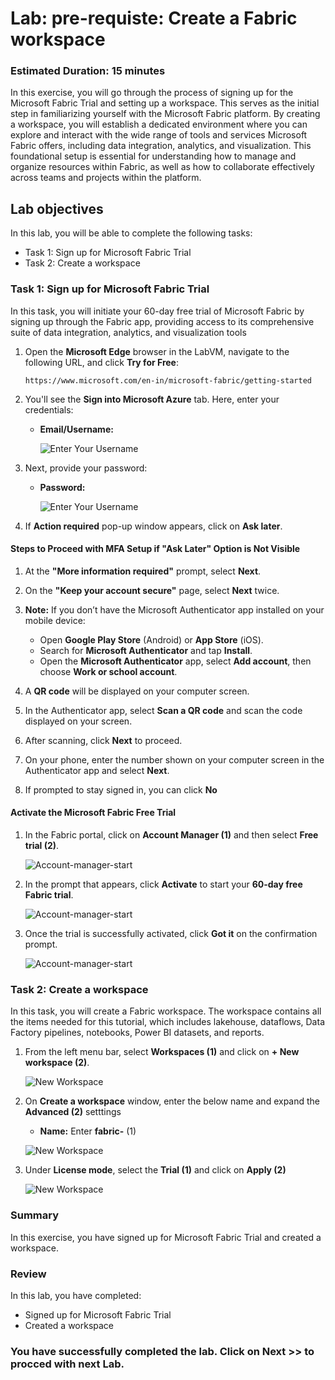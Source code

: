 # Lab: pre-requiste: Create a Fabric workspace

### Estimated Duration: 15 minutes

In this exercise, you will go through the process of signing up for the Microsoft Fabric Trial and setting up a workspace. This serves as the initial step in familiarizing yourself with the Microsoft Fabric platform. By creating a workspace, you will establish a dedicated environment where you can explore and interact with the wide range of tools and services Microsoft Fabric offers, including data integration, analytics, and visualization. This foundational setup is essential for understanding how to manage and organize resources within Fabric, as well as how to collaborate effectively across teams and projects within the platform.

## Lab objectives

In this lab, you will be able to complete the following tasks:

- Task 1: Sign up for Microsoft Fabric Trial
- Task 2: Create a workspace

### Task 1: Sign up for Microsoft Fabric Trial

In this task, you will initiate your 60-day free trial of Microsoft Fabric by signing up through the Fabric app, providing access to its comprehensive suite of data integration, analytics, and visualization tools

1. Open the **Microsoft Edge** browser in the LabVM, navigate to the following URL, and click **Try for Free**:  

   ```
   https://www.microsoft.com/en-in/microsoft-fabric/getting-started
   ```

1. You'll see the **Sign into Microsoft Azure** tab. Here, enter your credentials:
 
   - **Email/Username:** <inject key="AzureAdUserEmail"></inject>
 
     ![Enter Your Username](./Images/md1.png)
 
1. Next, provide your password:
 
   - **Password:** <inject key="AzureAdUserPassword"></inject>
 
     ![Enter Your Username](./Images/md2.png)

1. If **Action required** pop-up window appears, click on **Ask later**.

#### Steps to Proceed with MFA Setup if "Ask Later" Option is Not Visible

1. At the **"More information required"** prompt, select **Next**.

1. On the **"Keep your account secure"** page, select **Next** twice.

1. **Note:** If you don’t have the Microsoft Authenticator app installed on your mobile device:

   - Open **Google Play Store** (Android) or **App Store** (iOS).
   - Search for **Microsoft Authenticator** and tap **Install**.
   - Open the **Microsoft Authenticator** app, select **Add account**, then choose **Work or school account**.

1. A **QR code** will be displayed on your computer screen.

1. In the Authenticator app, select **Scan a QR code** and scan the code displayed on your screen.

1. After scanning, click **Next** to proceed.

1. On your phone, enter the number shown on your computer screen in the Authenticator app and select **Next**.
       
1. If prompted to stay signed in, you can click **No**

#### Activate the Microsoft Fabric Free Trial  

1. In the Fabric portal, click on **Account Manager (1)** and then select **Free trial (2)**.

    ![Account-manager-start](./Images/md3.png)  

2. In the prompt that appears, click **Activate** to start your **60-day free Fabric trial**.  

   ![Account-manager-start](./Images/md4.png)  

3. Once the trial is successfully activated, click **Got it** on the confirmation prompt.  

   ![Account-manager-start](./Images/md5.png)  

### Task 2: Create a workspace

In this task, you will create a Fabric workspace. The workspace contains all the items needed for this tutorial, which includes lakehouse, dataflows, Data Factory pipelines, notebooks, Power BI datasets, and reports.

1. From the left menu bar, select **Workspaces (1)** and click on **+ New workspace (2)**.

    ![New Workspace](./Images/md6.png)

1. On **Create a workspace** window, enter the below name and expand the **Advanced (2)** setttings

   - **Name:** Enter **fabric-<inject key="DeploymentID" enableCopy="false"/>** (1)

    ![New Workspace](./Images/md7.png)

1. Under **License mode**, select the **Trial (1)** and click on **Apply (2)**

    ![New Workspace](./Images/md8.png)

### Summary

In this exercise, you have signed up for Microsoft Fabric Trial and created a workspace.

### Review 
In this lab, you have completed:

 + Signed up for Microsoft Fabric Trial
 + Created a workspace

### You have successfully completed the lab. Click on Next >> to procced with next Lab.
